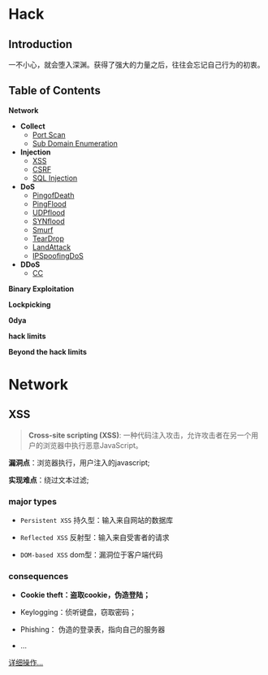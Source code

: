 # Hack

## Introduction

一不小心，就会堕入深渊。获得了强大的力量之后，往往会忘记自己行为的初衷。





## Table of Contents

**Network**

+ **Collect**
  + [Port Scan]()
  + [Sub Domain Enumeration](https://github.com/qazbnm456/awesome-web-security#sub-domain-enumeration)
+ **Injection**
  + [XSS]()
  + [CSRF]()
  + [SQL Injection](https://github.com/qazbnm456/awesome-web-security#sql-injection)
+ **DoS**
     + [PingofDeath]()
     + [PingFlood]()
     + [UDPflood]()
     + [SYNflood]()
     + [Smurf]()
     + [TearDrop]()
     + [LandAttack]()
     + [IPSpoofingDoS]()
+ **DDoS**
  + [CC]()

**Binary Exploitation**

**Lockpicking**

**0dya**

**hack limits**

**Beyond the hack limits**





# Network

## XSS

> **Cross-site scripting (XSS)**: 一种代码注入攻击，允许攻击者在另一个用户的浏览器中执行恶意JavaScript。

**漏洞点**：浏览器执行，用户注入的javascript;

**实现难点**：绕过文本过滤;



### major types

+ `Persistent XSS` 持久型：输入来自网站的数据库

+ `Reflected XSS` 反射型：输入来自受害者的请求
+ `DOM-based XSS` dom型：漏洞位于客户端代码

### consequences

+ **Cookie theft：盗取cookie，伪造登陆；**
+ Keylogging：侦听键盘，窃取密码；

+ Phishing： 伪造的登录表，指向自己的服务器
+ …

[详细操作…](/docs/Newborn/Hack/Injection/XSS.md)

